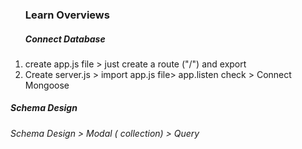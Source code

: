
 <ol>
  <h3>Learn Overviews</h3>
    <h5>Connect Database</h5>
    <li>create app.js file > just create a route ("/") and export  </li>
    <li> Create server.js > import app.js file> app.listen check > Connect Mongoose </li>

    
    

</ol> 


<h5>Schema Design</h5>

<h6>Schema Design > Modal ( collection) > Query</h6>

